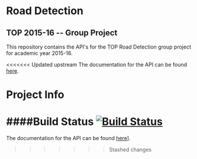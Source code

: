 # Road Detection 
## TOP 2015-16 -- Group Project
This repository contains the API's for the TOP Road Detection group project for academic year 2015-16.

<<<<<<< Updated upstream
The documentation for the API can be found [here](http://joernano.github.io/top-roaddetection/doc/com/tncy/top/image/ImageWrapper.html).


Project Info
============

####Build Status
[![Build Status](https://travis-ci.org/JoErNanO/top-roaddetection.svg?branch=master)](https://travis-ci.org/JoErNanO/top-roaddetection)
=======
The documentation for the API can be found [here](http://joernano.github.io/top-roaddetection/doc/com/tncy/top/image/ImageWrapper.index)].
>>>>>>> Stashed changes
